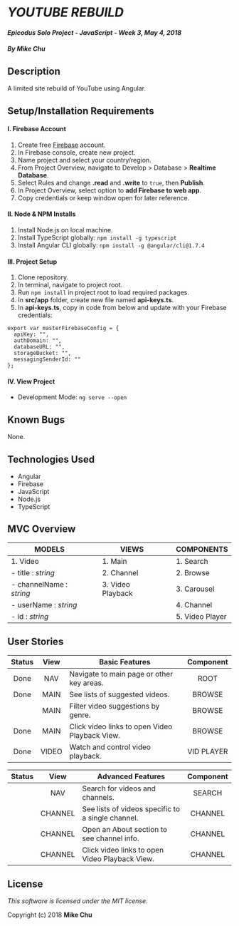# _YOUTUBE REBUILD_

#### _Epicodus Solo Project - JavaScript - Week 3, May 4, 2018_

#### _By Mike Chu_

## Description

A limited site rebuild of YouTube using Angular.

## Setup/Installation Requirements

#### I. Firebase Account

1. Create free [Firebase](http://firebase.google.com/) account.
2. In Firebase console, create new project.
3. Name project and select your country/region.
4. From Project Overview, navigate to Develop > Database > **Realtime Database**.
5. Select Rules and change **.read** and **.write** to `true`, then **Publish**.
4. In Project Overview, select option to **add Firebase to web app**.
5. Copy credentials or keep window open for later reference.

#### II. Node & NPM Installs

1. Install Node.js on local machine.
2. Install TypeScript globally: `npm install -g typescript`
3. Install Angular CLI globally: `npm install -g @angular/cli@1.7.4`

#### III. Project Setup

1. Clone repository.
2. In terminal, navigate to project root.
3. Run `npm install` in project root to load required packages.
4. In **src/app** folder, create new file named **api-keys.ts**.
5. In **api-keys.ts**, copy in code from below and update with your Firebase credentials:
```
export var masterFirebaseConfig = {
  apiKey: "",
  authDomain: "",
  databaseURL: "",
  storageBucket: "",
  messagingSenderId: ""
};
```

#### IV. View Project

* Development Mode: `ng serve --open`

## Known Bugs

None.

## Technologies Used

* Angular
* Firebase
* JavaScript
* Node.js
* TypeScript

## MVC Overview

| MODELS | | VIEWS | | COMPONENTS |
| ------ | --- | ----- | --- | ---------- |
| 1. Video | | 1. Main | | 1. Search |
| - title : *string* | | 2. Channel | | 2. Browse |
| - channelName : *string* | | 3. Video Playback | | 3. Carousel |
| - userName : *string* | | | | 4. Channel |
| - id : *string* | | | | 5. Video Player |

## User Stories

| Status | View | Basic Features | Component |
| :-: | :-: | --- | :-: |
| Done | NAV | Navigate to main page or other key areas. | ROOT |
| Done | MAIN | See lists of suggested videos. | BROWSE |
| | MAIN | Filter video suggestions by genre. | BROWSE |
| Done | MAIN | Click video links to open Video Playback View. | BROWSE |
| Done | VIDEO | Watch and control video playback. | VID PLAYER |

| Status | View | Advanced Features | Component |
| :-: | :-: | --- | :-: |
| | NAV | Search for videos and channels. | SEARCH |
| | CHANNEL | See lists of videos specific to a single channel. | CHANNEL |
| | CHANNEL | Open an About section to see channel info. | CHANNEL |
| | CHANNEL | Click video links to open Video Playback View. | CHANNEL |

## License

_This software is licensed under the MIT license._

Copyright (c) 2018 **Mike Chu**
